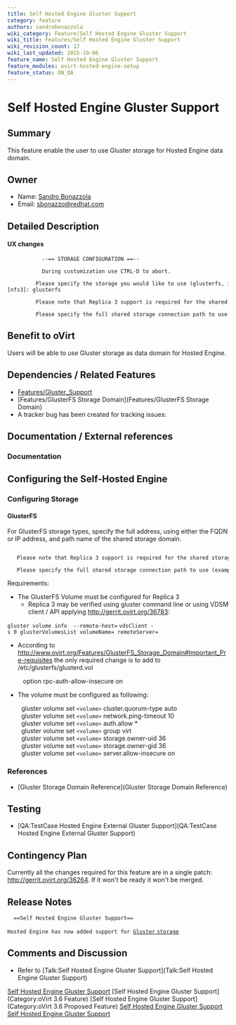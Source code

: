 ```yaml
---
title: Self Hosted Engine Gluster Support
category: feature
authors: sandrobonazzola
wiki_category: Feature|Self Hosted Engine Gluster Support
wiki_title: Features/Self Hosted Engine Gluster Support
wiki_revision_count: 17
wiki_last_updated: 2015-10-06
feature_name: Self Hosted Engine Gluster Support
feature_modules: ovirt-hosted-engine-setup
feature_status: ON_QA
---
```


# Self Hosted Engine Gluster Support

## Summary

This feature enable the user to use Gluster storage for Hosted Engine data domain.

## Owner

*   Name: [ Sandro Bonazzola](User:SandroBonazzola)
*   Email: <sbonazzo@redhat.com>

## Detailed Description

#### UX changes

               --== STORAGE CONFIGURATION ==--
              
               During customization use CTRL-D to abort.
               Please specify the storage you would like to use (glusterfs, iscsi, nfs3, nfs4)[nfs3]: glusterfs 
               Please note that Replica 3 support is required for the shared storage.
               Please specify the full shared storage connection path to use (example: host:/path): storage.example.com:/hosted_engine/glusterfs

## Benefit to oVirt

Users will be able to use Gluster storage as data domain for Hosted Engine.

## Dependencies / Related Features

*   [Features/Gluster_Support](Features/Gluster_Support)
*   [Features/GlusterFS Storage Domain](Features/GlusterFS Storage Domain)
*   A tracker bug has been created for tracking issues:

## Documentation / External references

### Documentation

## Configuring the Self-Hosted Engine

### Configuring Storage

#### GlusterFS

For GlusterFS storage types, specify the full address, using either the FQDN or IP address, and path name of the shared storage domain.

         Please note that Replica 3 support is required for the shared storage.
         Please specify the full shared storage connection path to use (example: host:/path): storage.example.com:/hosted_engine_glusterfs

Requirements:

*   The GlusterFS Volume must be configured for Replica 3
    -   Replica 3 may be verified using gluster command line or using VDSM client / API applying <http://gerrit.ovirt.org/36783>:

`gluster volume info `<volname>` --remote-host=`<server-name>
`vdsClient -s 0 glusterVolumesList volumeName=`<volname>` remoteServer=`<server-name>

*   According to <http://www.ovirt.org/Features/GlusterFS_Storage_Domain#Important_Pre-requisites> the only required change is to add to /etc/glusterfs/glusterd.vol

         option rpc-auth-allow-insecure on

*   The volume must be configured as following:

        gluster volume set `<volume>` cluster.quorum-type auto
        gluster volume set `<volume>` network.ping-timeout 10
        gluster volume set `<volume>` auth.allow \*
        gluster volume set `<volume>` group virt
        gluster volume set `<volume>` storage.owner-uid 36
        gluster volume set `<volume>` storage.owner-gid 36
        gluster volume set `<volume>` server.allow-insecure on

### References

*   [Gluster Storage Domain Reference](Gluster Storage Domain Reference)

## Testing

*   [QA:TestCase Hosted Engine External Gluster Support](QA:TestCase Hosted Engine External Gluster Support)

## Contingency Plan

Currently all the changes required for this feature are in a single patch: <http://gerrit.ovirt.org/36264>. If it won't be ready it won't be merged.

## Release Notes

      ==Self Hosted Engine Gluster Support==
`Hosted Engine has now added support for `[`Gluster` `storage`](Features/Self_Hosted_Engine_Gluster_Support)

## Comments and Discussion

*   Refer to [Talk:Self Hosted Engine Gluster Support](Talk:Self Hosted Engine Gluster Support)

[Self Hosted Engine Gluster Support](Category:Feature) [Self Hosted Engine Gluster Support](Category:oVirt 3.6 Feature) [Self Hosted Engine Gluster Support](Category:oVirt 3.6 Proposed Feature) [Self Hosted Engine Gluster Support](Category:HostedEngine) [Self Hosted Engine Gluster Support](Category:Integration)
